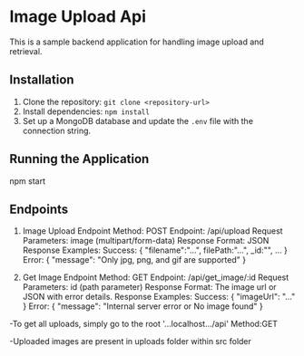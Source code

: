 # Image Upload Api

This is a sample backend application for handling image upload and retrieval.

## Installation

1. Clone the repository: `git clone <repository-url>`
2. Install dependencies: `npm install`
3. Set up a MongoDB database and update the `.env` file with the connection string.

## Running the Application

npm start

## Endpoints

1. Image Upload Endpoint
Method: POST
Endpoint: /api/upload
Request Parameters:
image (multipart/form-data)
Response Format:
JSON
Response Examples:
Success: { "filename":"...", filePath:"...", _id:"", ... }
Error: { "message": "Only jpg, png, and gif are supported" }

2. Get Image Endpoint
Method: GET
Endpoint: /api/get_image/:id
Request Parameters:
id (path parameter)
Response Format:
The image url or JSON with error details.
Response Examples:
Success: { "imageUrl": "..." }
Error: { "message": "Internal server error or No image found" }

-To get all uploads, simply go to the root '...localhost.../api'
Method:GET

-Uploaded images are present in uploads folder within src folder
